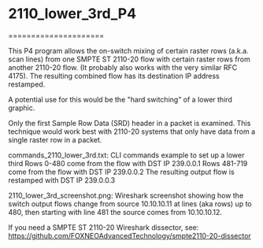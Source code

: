 # 2110_lower_3rd_P4
=====================

This P4 program allows the on-switch mixing of certain raster
rows (a.k.a. scan lines) from one SMPTE ST 2110-20 flow with
certain raster rows from another 2110-20 flow.  (It probably
also works with the very similar RFC 4175).  The resulting
combined flow has its destination IP address restamped.

A potential use for this would be the "hard switching" of a
lower third graphic.

Only the first Sample Row Data (SRD) header in a packet is
examined.  This technique would work best with 2110-20 systems
that only have data from a single raster row in a packet.

commands_2110_lower_3rd.txt: CLI commands example to set up a lower third
Rows 0-480 come from the flow with DST IP 239.0.0.1
Rows 481-719 come from the flow with DST IP 239.0.0.2
The resulting output flow is restamped with DST IP 239.0.0.3

2110_lower_3rd_screenshot.png: Wireshark screenshot showing
how the switch output flows change from source 10.10.10.11
at lines (aka rows) up to 480, then starting with line 481
the source comes from 10.10.10.12.

If you need a SMPTE ST 2110-20 Wireshark dissector, see:
https://github.com/FOXNEOAdvancedTechnology/smpte2110-20-dissector

